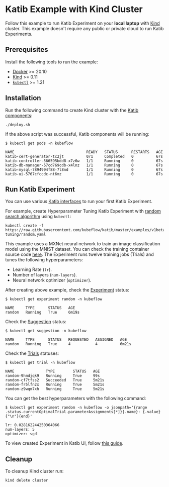 # Katib Example with Kind Cluster

Follow this example to run Katib Experiment on your **local laptop** with
[Kind](https://github.com/kubernetes-sigs/kind/) cluster. This example doesn't
require any public or private cloud to run Katib Experiments.

## Prerequisites

Install the following tools to run the example:

- [Docker](https://docs.docker.com/get-docker) >= 20.10
- [Kind](https://kind.sigs.k8s.io/docs/user/quick-start/#installation) >= 0.11
- [`kubectl`](https://kubernetes.io/docs/tasks/tools/#kubectl) >= 1.21

## Installation

Run the following command to create Kind cluster with the
[Katib components](https://www.kubeflow.org/docs/components/katib/hyperparameter/#katib-components):

```
./deploy.sh
```

If the above script was successful, Katib components will be running:

```
$ kubectl get pods -n kubeflow

NAME                                READY   STATUS      RESTARTS   AGE
katib-cert-generator-tc2jt          0/1     Completed   0          67s
katib-controller-566595bdd8-x7z6w   1/1     Running     0          67s
katib-db-manager-57cd769cdb-x4lnz   1/1     Running     0          67s
katib-mysql-7894994f88-7l8nd        1/1     Running     0          67s
katib-ui-5767cfccdc-nt6mz           1/1     Running     0          67s
```

## Run Katib Experiment

You can use various [Katib interfaces](https://www.kubeflow.org/docs/components/katib/overview/#katib-interfaces)
to run your first Katib Experiment.

For example, create Hyperparameter Tuning Katib Experiment with
[random search algorithm](https://www.kubeflow.org/docs/components/katib/experiment/#random-search)
using `kubectl`:

```
kubectl create -f https://raw.githubusercontent.com/kubeflow/katib/master/examples/v1beta1/hp-tuning/random.yaml
```

This example uses a MXNet neural network to train an image classification model
using the MNIST dataset. You can check the training container source code
[here](../trial-training-containers/mxnet-mnist).
The Experiment runs twelve training jobs (Trials) and tunes the following hyperparameters:

- Learning Rate (`lr`).
- Number of layers (`num-layers`).
- Neural network optimizer (`optimizer`).

After creating above example, check the
[Experiment](https://www.kubeflow.org/docs/components/katib/overview/#experiment) status:

```
$ kubectl get experiment random -n kubeflow

NAME     TYPE      STATUS   AGE
random   Running   True     6m19s
```

Check the [Suggestion](https://www.kubeflow.org/docs/components/katib/overview/#suggestion) status:

```
$ kubectl get suggestion -n kubeflow

NAME     TYPE      STATUS   REQUESTED   ASSIGNED   AGE
random   Running   True     4           4          6m21s
```

Check the [Trials](https://www.kubeflow.org/docs/components/katib/overview/#trial) statuses:

```
$ kubectl get trial -n kubeflow

NAME              TYPE        STATUS   AGE
random-9hmdjqk9   Running     True     99s
random-cf7tfss2   Succeeded   True     5m21s
random-fr5lfn2x   Running     True     5m21s
random-z9wqm7xh   Running     True     5m21s
```

You can get the best hyperparameters with the following command:

```
$ kubectl get experiment random -n kubeflow -o jsonpath='{range .status.currentOptimalTrial.parameterAssignments[*]}{.name}: {.value}{"\n"}{end}'

lr: 0.028162244250364066
num-layers: 5
optimizer: sgd
```

To view created Experiment in Katib UI, follow
[this guide](https://www.kubeflow.org/docs/components/katib/hyperparameter/#accessing-the-katib-ui).

## Cleanup

To cleanup Kind cluster run:

```
kind delete cluster
```
